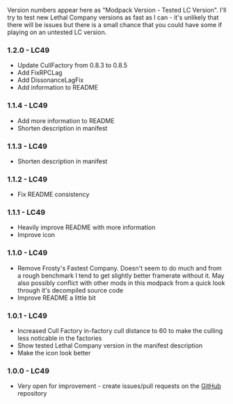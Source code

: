 Version numbers appear here as "Modpack Version - Tested LC Version". I'll try to test new Lethal Company versions as fast as I can - it's unlikely that there will be issues but there is a small chance that you could have some if playing on an untested LC version.

### 1.2.0 - LC49

- Update CullFactory from 0.8.3 to 0.8.5
- Add FixRPCLag
- Add DissonanceLagFix
- Add information to README

### 1.1.4 - LC49

- Add more information to README
- Shorten description in manifest

### 1.1.3 - LC49

- Shorten description in manifest

### 1.1.2 - LC49

- Fix README consistency

### 1.1.1 - LC49

- Heavily improve README with more information
- Improve icon

### 1.1.0 - LC49

- Remove Frosty's Fastest Company. Doesn't seem to do much and from a rough benchmark I tend to get slightly better framerate without it. May also possibly conflict with other mods in this modpack from a quick look through it's decompiled source code
- Improve README a little bit

### 1.0.1 - LC49

- Increased Cull Factory in-factory cull distance to 60 to make the culling less noticable in the factories
- Show tested Lethal Company version in the manifest description
- Make the icon look better

### 1.0.0 - LC49

- Very open for improvement - create issues/pull requests on the [GitHub](https://github.com/intergrav/overdrive) repository